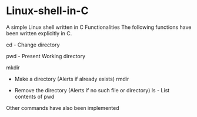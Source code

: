 # Linux-shell-in-C
A simple Linux shell written in C
Functionalities
The following functions have been written explicitly in C.

cd - Change directory

pwd - Present Working directory

mkdir

- Make a directory (Alerts if already exists)
rmdir

- Remove the directory (Alerts if no such file or directory)
ls - List contents of pwd

Other commands have also been implemented
